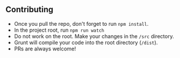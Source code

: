 ## Contributing
- Once you pull the repo, don't forget to run `npm install`.
- In the project root, run `npm run watch`
- Do not work on the root. Make your changes in the `/src` directory.
- Grunt will compile your code into the root directory (`/dist`).
- PRs are always welcome!
